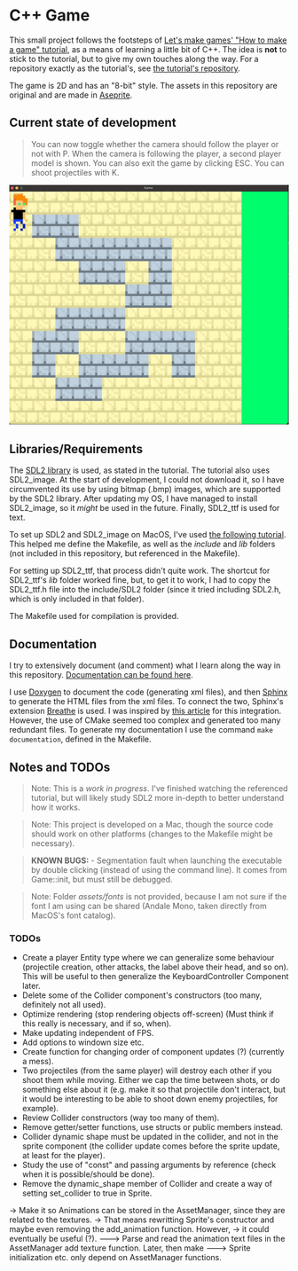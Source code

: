 # C++ Game

This small project follows the footsteps of [Let's make games' "How to make a
game"
tutorial](https://www.youtube.com/watch?v=QQzAHcojEKg&list=PLhfAbcv9cehhkG7ZQK0nfIGJC_C-wSLrx),
as a means of learning a little bit of C++. The idea is **not**
to stick to the tutorial, but to give my own touches along the
way. For a repository exactly as the tutorial's, see [the tutorial's
repository](https://github.com/carlbirch/BirchEngine).

The game is 2D and has an "8-bit" style. The assets in this
repository are original and are made in [Aseprite](https://www.aseprite.org/).

## Current state of development
> You can now toggle whether the camera should follow the player or not with
> P. When the camera is following the player, a second player model is shown.
> You can also exit the game by clicking ESC. You can shoot projectiles
> with K.

![Current state of development](assets/current.gif)

## Libraries/Requirements

The [SDL2 library](https://www.libsdl.org/) is used, as stated in
the tutorial. The tutorial also uses SDL2_image. At the start of development, I could
not download it, so I have circumvented its use by using bitmap (.bmp) images, which
are supported by the SDL2 library. After updating my OS, I have managed to install
SDL2_image, so it *might* be used in the future. Finally, SDL2_ttf is used for text.

To set up SDL2 and SDL2_image on MacOS, I've used [the following tutorial](https://www.youtube.com/watch?v=Dyz9O7s7B8w&t=1002s&ab_channel=IndependentPixels). 
This helped me define the Makefile, as well as the *include* and *lib* folders 
(not included in this repository, but referenced in the Makefile).

For setting up SDL2_ttf, that process didn't quite work. The shortcut for SDL2_ttf's *lib* 
folder worked fine, but, to get it to work, I had to copy the SDL2_ttf.h file into the 
include/SDL2 folder (since it tried including SDL2.h, which is only included in that folder).

The Makefile used for compilation is provided.

## Documentation

I try to extensively document (and comment) what I learn along the
way in this repository. [Documentation can be found here](https://antoniorochaaz.github.io/CPP-Game/).

I use [Doxygen](https://www.doxygen.nl/) to document the code (generating xml files), and then [Sphinx](https://www.sphinx-doc.org/en/master/)
to generate the HTML files from the xml files. To connect the two, Sphinx's extension [Breathe](https://breathe.readthedocs.io/en/latest/) is used. 
I was inspired by [this article](https://devblogs.microsoft.com/cppblog/clear-functional-c-documentation-with-sphinx-breathe-doxygen-cmake/) for
this integration. However, the use of CMake seemed too complex and generated too many redundant files. To generate my documentation I use the
command ``make documentation``, defined in the Makefile.

## Notes and TODOs

> Note:
    This is a *work in progress*. I've finished watching the referenced tutorial, but will likely
    study SDL2 more in-depth to better understand how it works.

> Note:
    This project is developed on a Mac, though the source code should work on
    other platforms (changes to the Makefile might be necessary).

> **KNOWN BUGS:**
    - Segmentation fault when launching the executable by double clicking (instead of using the command line).
      It comes from Game::init, but must still be debugged.

> Note:
    Folder *assets/fonts* is not provided, because I am not sure if the font I am using can be shared (Andale Mono,
    taken directly from MacOS's font catalog).
 
### TODOs

- Create a player Entity type where we can generalize some behaviour (projectile creation,
  other attacks, the label above their head, and so on). This will be useful to then generalize
  the KeyboardController Component later.
- Delete some of the Collider component's constructors (too many, definitely not all used).
- Optimize rendering (stop rendering objects off-screen) (Must think if this really is necessary,
  and if so, when).
- Make updating independent of FPS.
- Add options to windown size etc.
- Create function for changing order of component updates (?) (currently a mess).
- Two projectiles (from the same player) will destroy each other if you shoot them while moving.
  Either we cap the time between shots, or do something else about it (e.g. make it so that
  projectile don't interact, but it would be interesting to be able to shoot down enemy projectiles, for example).
- Review Collider constructors (way too many of them).
- Remove getter/setter functions, use structs or public members instead.
- Collider dynamic shape must be updated in the collider, and not in the sprite component (the collider
  update comes before the sprite update, at least for the player).
- Study the use of "const" and passing arguments by reference (check when it is possible/should be done).
- Remove the dynamic_shape member of Collider and create a way of setting set_collider to true in Sprite.

-> Make it so Animations can be stored in the AssetManager, since they are related to the textures.
-> That means rewritting Sprite's constructor and maybe even removing the add_animation function. However,
-> it could eventually be useful (?).
---> Parse and read the animation text files in the AssetManager add texture function. Later, then make
---> Sprite initialization etc. only depend on AssetManager functions.